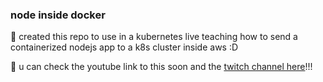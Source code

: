 ### node inside docker

🐳 created this repo to use in a kubernetes live teaching how to send a containerized nodejs app to a k8s cluster inside aws :D

🐳 u can check the youtube link to this soon and the [twitch channel here](https://twitch.tv/punkdodevops)!!!